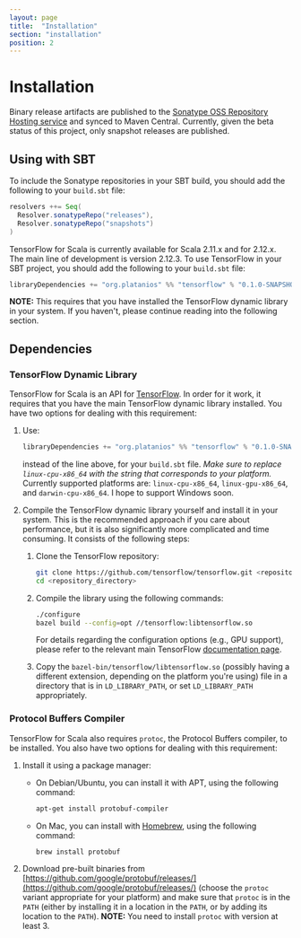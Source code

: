 ```yaml
---
layout: page
title:  "Installation"
section: "installation"
position: 2
---
```


[sonatype]: https://oss.sonatype.org/index.html#nexus-search;quick~platanios

# Installation

Binary release artifacts are published to the [Sonatype OSS Repository Hosting service][sonatype] and synced to Maven
Central. Currently, given the beta status of this project, only snapshot releases are published.

## Using with SBT

To include the Sonatype repositories in your SBT build, you should add the following to your `build.sbt` file:

```scala
resolvers ++= Seq(
  Resolver.sonatypeRepo("releases"),
  Resolver.sonatypeRepo("snapshots")
)
```

TensorFlow for Scala is currently available for Scala 2.11.x and for 2.12.x. The main line of development is version 
2.12.3. To use TensorFlow in your SBT project, you should add the following to your `build.sbt` file:

```scala
libraryDependencies += "org.platanios" %% "tensorflow" % "0.1.0-SNAPSHOT"
```

**NOTE:** This requires that you have installed the TensorFlow dynamic library in your system. If you haven't, please 
continue reading into the following section.

## Dependencies

### TensorFlow Dynamic Library

TensorFlow for Scala is an API for [TensorFlow](https://www.tensorflow.org). In order for it work, it requires that you 
have the main TensorFlow dynamic library installed. You have two options for dealing with this requirement:
  1. Use:
     
     ```scala
     libraryDependencies += "org.platanios" %% "tensorflow" % "0.1.0-SNAPSHOT" classifier "linux-cpu-x86_64"
     ```
     
     instead of the line above, for your `build.sbt` file. *Make sure to replace `linux-cpu-x86_64` with the string 
     that corresponds to your platform.* Currently supported platforms are: `linux-cpu-x86_64`, `linux-gpu-x86_64`, and 
     `darwin-cpu-x86_64`. I hope to support Windows soon.
  2. Compile the TensorFlow dynamic library yourself and install it in your system. This is the recommended approach if 
     you care about performance, but it is also significantly more complicated and time consuming. It consists of the 
     following steps:
       1. Clone the TensorFlow repository:
       
          ```bash
          git clone https://github.com/tensorflow/tensorflow.git <repository_directory>
          cd <repository_directory>
          ```
          
       2. Compile the library using the following commands:
          
          ```bash
          ./configure
          bazel build --config=opt //tensorflow:libtensorflow.so
          ```
          
          For details regarding the configuration options (e.g., GPU support), please refer to the relevant main 
          TensorFlow [documentation page](https://www.tensorflow.org/install/install_sources).
       3. Copy the `bazel-bin/tensorflow/libtensorflow.so` (possibly having  a different extension, depending on the 
          platform you're using) file in a directory that is in `LD_LIBRARY_PATH`, or set `LD_LIBRARY_PATH` 
          appropriately.

### Protocol Buffers Compiler

TensorFlow for Scala also requires `protoc`, the Protocol Buffers compiler, to be installed. You also have two options 
for dealing with this requirement:
  1. Install it using a package manager:
     - On Debian/Ubuntu, you can install it with APT, using the following command:
       
       ```bash
       apt-get install protobuf-compiler
       ```
     - On Mac, you can install with [Homebrew](https://brew.sh), using the following command:
       
       ```bash
       brew install protobuf
       ```
  2. Download pre-built binaries from 
     [https://github.com/google/protobuf/releases/](https://github.com/google/protobuf/releases/) (choose the `protoc` 
     variant appropriate for your platform) and make sure that `protoc` is in the `PATH` (either by installing it in a 
     location in the `PATH`, or by adding its location to the `PATH`).
**NOTE:** You need to install `protoc` with version at least 3.
